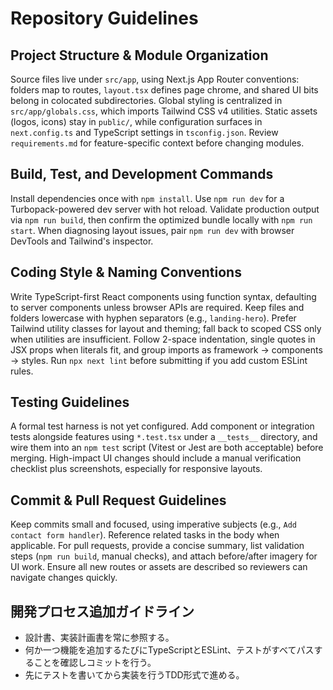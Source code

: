 # Repository Guidelines

## Project Structure & Module Organization
Source files live under `src/app`, using Next.js App Router conventions: folders map to routes, `layout.tsx` defines page chrome, and shared UI bits belong in colocated subdirectories. Global styling is centralized in `src/app/globals.css`, which imports Tailwind CSS v4 utilities. Static assets (logos, icons) stay in `public/`, while configuration surfaces in `next.config.ts` and TypeScript settings in `tsconfig.json`. Review `requirements.md` for feature-specific context before changing modules.

## Build, Test, and Development Commands
Install dependencies once with `npm install`. Use `npm run dev` for a Turbopack-powered dev server with hot reload. Validate production output via `npm run build`, then confirm the optimized bundle locally with `npm run start`. When diagnosing layout issues, pair `npm run dev` with browser DevTools and Tailwind's inspector.

## Coding Style & Naming Conventions
Write TypeScript-first React components using function syntax, defaulting to server components unless browser APIs are required. Keep files and folders lowercase with hyphen separators (e.g., `landing-hero`). Prefer Tailwind utility classes for layout and theming; fall back to scoped CSS only when utilities are insufficient. Follow 2-space indentation, single quotes in JSX props when literals fit, and group imports as framework → components → styles. Run `npx next lint` before submitting if you add custom ESLint rules.

## Testing Guidelines
A formal test harness is not yet configured. Add component or integration tests alongside features using `*.test.tsx` under a `__tests__` directory, and wire them into an `npm test` script (Vitest or Jest are both acceptable) before merging. High-impact UI changes should include a manual verification checklist plus screenshots, especially for responsive layouts.

## Commit & Pull Request Guidelines
Keep commits small and focused, using imperative subjects (e.g., `Add contact form handler`). Reference related tasks in the body when applicable. For pull requests, provide a concise summary, list validation steps (`npm run build`, manual checks), and attach before/after imagery for UI work. Ensure all new routes or assets are described so reviewers can navigate changes quickly.

## 開発プロセス追加ガイドライン
- 設計書、実装計画書を常に参照する。
- 何か一つ機能を追加するたびにTypeScriptとESLint、テストがすべてパスすることを確認しコミットを行う。
- 先にテストを書いてから実装を行うTDD形式で進める。
